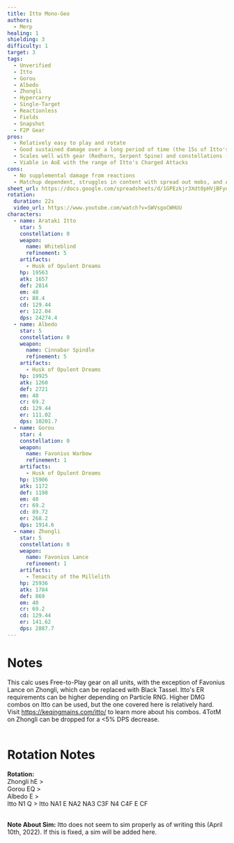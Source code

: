```yaml
---
title: Itto Mono-Geo
authors:
  - Merp
healing: 1
shielding: 3
difficulty: 1
target: 3
tags:
  - Unverified
  - Itto
  - Gorou
  - Albedo
  - Zhongli
  - Hypercarry
  - Single-Target
  - Reactionless
  - Fields
  - Snapshot
  - F2P Gear
pros:
  - Relatively easy to play and rotate
  - Good sustained damage over a long period of time (the 15s of Itto's Burst)
  - Scales well with gear (Redhorn, Serpent Spine) and constellations (Gorou C6, Itto C2/4/6)
  - Viable in AoE with the range of Itto's Charged Attacks
cons:
  - No supplemental damage from reactions
  - Matchup dependent, struggles in content with spread out mobs, and Abyss Elemental shield
sheet_url: https://docs.google.com/spreadsheets/d/1GPEzkjr3Xdt0pHVjBFyo_VV3uMkMZg6f042Quv26yAw/edit?usp=sharing
rotation:
  duration: 22s
  video_url: https://www.youtube.com/watch?v=SWVsgoCWHUU
characters:
  - name: Arataki Itto
    star: 5
    constellation: 0
    weapon:
      name: Whiteblind
      refinement: 5
    artifacts:
      - Husk of Opulent Dreams
    hp: 19563
    atk: 1657
    def: 2814
    em: 40
    cr: 88.4
    cd: 129.44
    er: 122.04
    dps: 24274.4
  - name: Albedo
    star: 5
    constellation: 0
    weapon:
      name: Cinnabar Spindle
      refinement: 5
    artifacts:
      - Husk of Opulent Dreams
    hp: 19925
    atk: 1260
    def: 2721
    em: 40
    cr: 69.2
    cd: 129.44
    er: 111.02
    dps: 10201.7
  - name: Gorou
    star: 4
    constellation: 0
    weapon:
      name: Favonius Warbow
      refinement: 1
    artifacts:
      - Husk of Opulent Dreams
    hp: 15906
    atk: 1172
    def: 1198
    em: 40
    cr: 69.2
    cd: 89.72
    er: 268.2
    dps: 1914.6
  - name: Zhongli
    star: 5
    constellation: 0
    weapon:
      name: Favonius Lance
      refinement: 1
    artifacts:
      - Tenacity of the Millelith
    hp: 25936
    atk: 1784
    def: 869
    em: 40
    cr: 69.2
    cd: 129.44
    er: 141.62
    dps: 2887.7
---
```


# **Notes**

This calc uses Free-to-Play gear on all units, with the exception of Favonius Lance on Zhongli, which can be replaced with Black Tassel. Itto's ER requirements can be higher depending on Particle RNG. Higher DMG combos on Itto can be used, but the one covered here is relatively hard. Visit https://keqingmains.com/itto/ to learn more about his combos. 4TotM on Zhongli can be dropped for a <5% DPS decrease.
<br></br>

# **Rotation Notes**

**Rotation:**  
Zhongli hE >  
Gorou EQ >  
Albedo E >  
Itto N1 Q  >
Itto NA1 E NA2 NA3 C3F N4 C4F E CF
<br></br>

**Note About Sim:** Itto does not seem to sim properly as of writing this (April 10th, 2022). If this is fixed, a sim will be added here.
